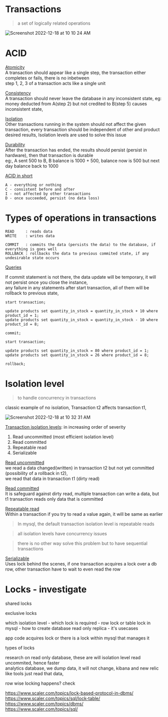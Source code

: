 # Transactions

> a set of logically related operations

![Screenshot 2022-12-18 at 10 10 24 AM](https://user-images.githubusercontent.com/16437905/208281794-3d3b312c-29b9-48c2-8c88-064a47bfa95f.png)


# ACID

<ins>Atomicity</ins>      
A transaction should appear like a single step, the transaction either completes or fails, there is no inbetween    
step 1, 2, 3 of a transaction acts like a single unit   

<ins>Consistency</ins>           
A transaction should never leave the database in any inconsistent state, eg: money deducted from A(step 2) but not credited to B(step 5) causes inconsistent state, 

<ins>Isolation</ins>    
Other transactions running in the system should not affect the given transaction, every transaction should be independent of other and product desired results, Isolation levels are used to solve this issue         

<ins>Durability</ins>   
After the transaction has ended, the results should persist (persist in hardware), then that transaction is durable       
eg:, A sent 500 to B, B balance is 1000 + 500, balance now is 500 but next day balance back to 1000 


<ins>ACID in short</ins>  
```
A - everything or nothing   
C - consistent before and after   
I - not affected by other transactions    
D - once succeeded, persist (no data loss)    
```
# Types of operations in transactions     

```
READ     : reads data        
WRITE    : writes data   

COMMIT   : commits the data (persists the data) to the database, if everything is goes well        
ROLLBACK : rollbacks the data to previous commited state, if any undesirable state occurs    
```

<ins>Queries</ins>    

If commit statement is not there, the data update will be temporary, it will not persist once you close the instance,   
any failure in any statements after start transaction, all of them will be rollback to previous state,    

```
start transaction;

update products set quantity_in_stock = quantity_in_stock + 10 where product_id = 1;
update products set quantity_in_stock = quantity_in_stock - 10 where product_id = 8;

commit;

start transaction;

update products set quantity_in_stock = 80 where product_id = 1;
update products set quantity_in_stock = 26 where product_id = 8;

rollback;
```

# Isolation level

> to handle concurrency in transactions


classic example of no isolation, Transaction t2 affects transaction t1,

![Screenshot 2022-12-18 at 10 32 31 AM](https://user-images.githubusercontent.com/16437905/208282351-02d59a53-7ac8-421f-bdf2-4ba2764b7f13.png)


<ins> Transaction isolation levels</ins>: in increasing order of severity        
1. Read uncommitted (most efficient isolation level)    
2. Read committed
3. Repeatable read
4. Serializable


<ins>Read uncommitted</ins>   
we read a data changed(written) in transaction t2 but not yet committed (possibility of a rollback in t2),    
we read that data in transaction t1 (dirty read)    

<ins>Read committed</ins>     
It is safeguard against dirty read, multiple transaction can write a data, but t1 transaction reads only data that is committed   

<ins>Repeatable read</ins>    
Within a transaction if you try to read a value again, it will be same as earlier   

> In mysql, the default transaction isolation level is repeatable reads   

> all isolation levels have concurrency issues    

> there is no other way solve this problem but to have sequential transactions

<ins>Serializable</ins>   
Uses lock behind the scenes, if one transaction acquires a lock over a db row, other transaction have to wait to even read the row    


# Locks - investigate

shared locks

exclusive locks

which isolation level - which lock is required - row lock or table lock in mysql - how to create database read only replica - it's usecases

app code acquires lock or there is a lock within mysql that manages it

types of locks


research on read only database, these are will isolation level read uncommited, hence faster      
analytics database, we dump data, it will not change, kibana and new relic like tools just read that data,

row wise locking  happens? check

https://www.scaler.com/topics/lock-based-protocol-in-dbms/      
https://www.scaler.com/topics/sql/lock-table/   
https://www.scaler.com/topics/dbms/   
https://www.scaler.com/topics/sql/    
